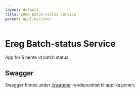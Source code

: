 ```yaml
---
layout: default
title: EREG batch-status Service
parent: Applikasjoner
---
```


# Ereg Batch-status Service
App for å hente ut batch status.

## Swagger
Swagger finnes under [/swagger](https://ereg-batch-status-service.dev.intern.nav.no/swagger) -endepunktet til applikasjonen.
